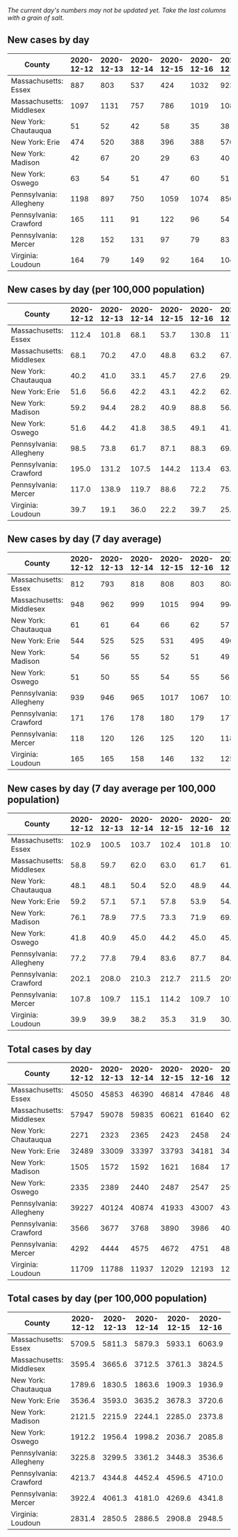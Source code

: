 _The current day's numbers may not be updated yet. Take the last columns with a grain of salt._
## New cases by day

| County | 2020-12-12 | 2020-12-13 | 2020-12-14 | 2020-12-15 | 2020-12-16 | 2020-12-17 | 2020-12-18 |
| --- | --- | --- | --- | --- | --- | --- | --- |
| Massachusetts: Essex | 887 | 803 | 537 | 424 | 1032 | 923 |  |
| Massachusetts: Middlesex | 1097 | 1131 | 757 | 786 | 1019 | 1081 |  |
| New York: Chautauqua | 51 | 52 | 42 | 58 | 35 | 38 |  |
| New York: Erie | 474 | 520 | 388 | 396 | 388 | 576 |  |
| New York: Madison | 42 | 67 | 20 | 29 | 63 | 40 |  |
| New York: Oswego | 63 | 54 | 51 | 47 | 60 | 51 |  |
| Pennsylvania: Allegheny | 1198 | 897 | 750 | 1059 | 1074 | 850 |  |
| Pennsylvania: Crawford | 165 | 111 | 91 | 122 | 96 | 54 |  |
| Pennsylvania: Mercer | 128 | 152 | 131 | 97 | 79 | 83 |  |
| Virginia: Loudoun | 164 | 79 | 149 | 92 | 164 | 104 |  |

## New cases by day (per 100,000 population)

| County | 2020-12-12 | 2020-12-13 | 2020-12-14 | 2020-12-15 | 2020-12-16 | 2020-12-17 | 2020-12-18 |
| --- | --- | --- | --- | --- | --- | --- | --- |
| Massachusetts: Essex | 112.4 | 101.8 | 68.1 | 53.7 | 130.8 | 117.0 |  |
| Massachusetts: Middlesex | 68.1 | 70.2 | 47.0 | 48.8 | 63.2 | 67.1 |  |
| New York: Chautauqua | 40.2 | 41.0 | 33.1 | 45.7 | 27.6 | 29.9 |  |
| New York: Erie | 51.6 | 56.6 | 42.2 | 43.1 | 42.2 | 62.7 |  |
| New York: Madison | 59.2 | 94.4 | 28.2 | 40.9 | 88.8 | 56.4 |  |
| New York: Oswego | 51.6 | 44.2 | 41.8 | 38.5 | 49.1 | 41.8 |  |
| Pennsylvania: Allegheny | 98.5 | 73.8 | 61.7 | 87.1 | 88.3 | 69.9 |  |
| Pennsylvania: Crawford | 195.0 | 131.2 | 107.5 | 144.2 | 113.4 | 63.8 |  |
| Pennsylvania: Mercer | 117.0 | 138.9 | 119.7 | 88.6 | 72.2 | 75.9 |  |
| Virginia: Loudoun | 39.7 | 19.1 | 36.0 | 22.2 | 39.7 | 25.1 |  |

## New cases by day (7 day average)

| County | 2020-12-12 | 2020-12-13 | 2020-12-14 | 2020-12-15 | 2020-12-16 | 2020-12-17 | 2020-12-18 |
| --- | --- | --- | --- | --- | --- | --- | --- |
| Massachusetts: Essex | 812 | 793 | 818 | 808 | 803 | 808 |  |
| Massachusetts: Middlesex | 948 | 962 | 999 | 1015 | 994 | 994 |  |
| New York: Chautauqua | 61 | 61 | 64 | 66 | 62 | 57 |  |
| New York: Erie | 544 | 525 | 525 | 531 | 495 | 496 |  |
| New York: Madison | 54 | 56 | 55 | 52 | 51 | 49 |  |
| New York: Oswego | 51 | 50 | 55 | 54 | 55 | 56 |  |
| Pennsylvania: Allegheny | 939 | 946 | 965 | 1017 | 1067 | 1021 |  |
| Pennsylvania: Crawford | 171 | 176 | 178 | 180 | 179 | 177 |  |
| Pennsylvania: Mercer | 118 | 120 | 126 | 125 | 120 | 118 |  |
| Virginia: Loudoun | 165 | 165 | 158 | 146 | 132 | 125 |  |

## New cases by day (7 day average per 100,000 population)

| County | 2020-12-12 | 2020-12-13 | 2020-12-14 | 2020-12-15 | 2020-12-16 | 2020-12-17 | 2020-12-18 |
| --- | --- | --- | --- | --- | --- | --- | --- |
| Massachusetts: Essex | 102.9 | 100.5 | 103.7 | 102.4 | 101.8 | 102.4 |  |
| Massachusetts: Middlesex | 58.8 | 59.7 | 62.0 | 63.0 | 61.7 | 61.7 |  |
| New York: Chautauqua | 48.1 | 48.1 | 50.4 | 52.0 | 48.9 | 44.9 |  |
| New York: Erie | 59.2 | 57.1 | 57.1 | 57.8 | 53.9 | 54.0 |  |
| New York: Madison | 76.1 | 78.9 | 77.5 | 73.3 | 71.9 | 69.1 |  |
| New York: Oswego | 41.8 | 40.9 | 45.0 | 44.2 | 45.0 | 45.9 |  |
| Pennsylvania: Allegheny | 77.2 | 77.8 | 79.4 | 83.6 | 87.7 | 84.0 |  |
| Pennsylvania: Crawford | 202.1 | 208.0 | 210.3 | 212.7 | 211.5 | 209.1 |  |
| Pennsylvania: Mercer | 107.8 | 109.7 | 115.1 | 114.2 | 109.7 | 107.8 |  |
| Virginia: Loudoun | 39.9 | 39.9 | 38.2 | 35.3 | 31.9 | 30.2 |  |

## Total cases by day

| County | 2020-12-12 | 2020-12-13 | 2020-12-14 | 2020-12-15 | 2020-12-16 | 2020-12-17 | 2020-12-18 |
| --- | --- | --- | --- | --- | --- | --- | --- |
| Massachusetts: Essex | 45050 | 45853 | 46390 | 46814 | 47846 | 48769 |  |
| Massachusetts: Middlesex | 57947 | 59078 | 59835 | 60621 | 61640 | 62721 |  |
| New York: Chautauqua | 2271 | 2323 | 2365 | 2423 | 2458 | 2496 |  |
| New York: Erie | 32489 | 33009 | 33397 | 33793 | 34181 | 34757 |  |
| New York: Madison | 1505 | 1572 | 1592 | 1621 | 1684 | 1724 |  |
| New York: Oswego | 2335 | 2389 | 2440 | 2487 | 2547 | 2598 |  |
| Pennsylvania: Allegheny | 39227 | 40124 | 40874 | 41933 | 43007 | 43857 |  |
| Pennsylvania: Crawford | 3566 | 3677 | 3768 | 3890 | 3986 | 4040 |  |
| Pennsylvania: Mercer | 4292 | 4444 | 4575 | 4672 | 4751 | 4834 |  |
| Virginia: Loudoun | 11709 | 11788 | 11937 | 12029 | 12193 | 12297 |  |

## Total cases by day (per 100,000 population)

| County | 2020-12-12 | 2020-12-13 | 2020-12-14 | 2020-12-15 | 2020-12-16 | 2020-12-17 | 2020-12-18 |
| --- | --- | --- | --- | --- | --- | --- | --- |
| Massachusetts: Essex | 5709.5 | 5811.3 | 5879.3 | 5933.1 | 6063.9 | 6180.8 |  |
| Massachusetts: Middlesex | 3595.4 | 3665.6 | 3712.5 | 3761.3 | 3824.5 | 3891.6 |  |
| New York: Chautauqua | 1789.6 | 1830.5 | 1863.6 | 1909.3 | 1936.9 | 1966.9 |  |
| New York: Erie | 3536.4 | 3593.0 | 3635.2 | 3678.3 | 3720.6 | 3783.3 |  |
| New York: Madison | 2121.5 | 2215.9 | 2244.1 | 2285.0 | 2373.8 | 2430.2 |  |
| New York: Oswego | 1912.2 | 1956.4 | 1998.2 | 2036.7 | 2085.8 | 2127.6 |  |
| Pennsylvania: Allegheny | 3225.8 | 3299.5 | 3361.2 | 3448.3 | 3536.6 | 3606.5 |  |
| Pennsylvania: Crawford | 4213.7 | 4344.8 | 4452.4 | 4596.5 | 4710.0 | 4773.8 |  |
| Pennsylvania: Mercer | 3922.4 | 4061.3 | 4181.0 | 4269.6 | 4341.8 | 4417.7 |  |
| Virginia: Loudoun | 2831.4 | 2850.5 | 2886.5 | 2908.8 | 2948.5 | 2973.6 |  |
